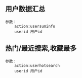 ## 用户数据汇总
	参数：
		action:usersuminfo
		userid 用户id
		
## 热门/最近搜索,收藏最多
	参数：
		action:userhotsearch
		userid 用户id

